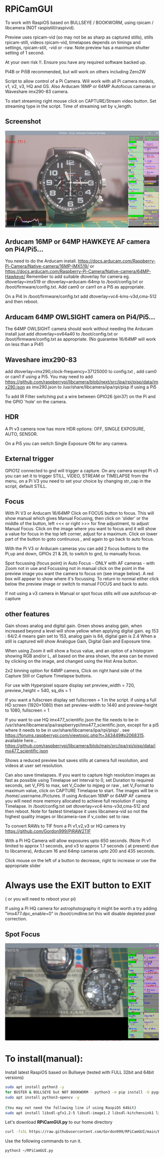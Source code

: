 # RPiCamGUI

To work with RaspiOS based on BULLSEYE / BOOKWORM, using rpicam / libcamera (NOT raspistill/raspivid).

Preview uses rpicam-vid (so may not be as sharp as captured stills), stills rpicam-still, videos rpicam-vid, timelapses depends on timings and settings, rpicam-still, -vid or -raw. Note preview has a maximum shutter setting of 1 second.

At your own risk !!. Ensure you have any required software backed up.

Pi4B or Pi5B recommended, but will work on others including Zero2W

Script to allow control of a Pi Camera. Will work with all Pi camera models, v1, v2, v3, HQ and GS. Also Arducam 16MP or 64MP Autofocus cameras or Waveshare imx290-83 camera. 

To start streaming right mouse click on CAPTURE/Stream video button. Set streaming type in the script. 
Time of streaming set by v_length.

## Screenshot

![screenshot](screenshot.jpg)


## Arducam 16MP or 64MP HAWKEYE AF camera on Pi4/Pi5...

You need to do the Arducam install. https://docs.arducam.com/Raspberry-Pi-Camera/Native-camera/16MP-IMX519/ or https://docs.arducam.com/Raspberry-Pi-Camera/Native-camera/64MP-Hawkeye/ 
Remember to add suitable dtoverlay for camera eg. dtoverlay=imx519 or dtoverlay=arducam-64mp to /boot/config.txt or /boot/firmware/config.txt. Add cam0 or cam1 on a Pi5 as appropriate.

On a Pi4 In /boot/firmware/config.txt add  dtoverlay=vc4-kms-v3d,cma-512 and then reboot.


## Arducam 64MP OWLSIGHT camera on Pi4/Pi5...

The 64MP OWLSIGHT camera should work without needing the Arducam install just add dtoverlay=ov64a40 to /boot/config.txt or /boot/firmware/config.txt as appropriate. (No guarantee 16/64MP will work on less than a Pi4!)

## Waveshare imx290-83
add dtoverlay=imx290,clock-frequency=37125000 to config.txt , add cam0 or cam1 if using a Pi5.
You may need to add https://github.com/raspberrypi/libcamera/blob/next/src/ipa/rpi/pisp/data/imx290.json as imx290.json to /usr/share/libcamera/ipa/rpi/pisp if using a Pi5

To add IR Filter switching put a wire between GPIO26 (pin37) on the Pi and the GPIO 'hole' on the camera.

## HDR
A Pi v3 camera now has more HDR options: OFF, SINGLE EXPOSURE, AUTO, SENSOR.

On a Pi5 you can switch Single Exposure ON for any camera.

## External trigger
GPIO12 connected to gnd will trigger a capture. On any camera except Pi v3 you can set it to trigger STILL, VIDEO, STREAM or TIMELAPSE from the menu, on a Pi V3 you need to set your choice by changing str_cap in the script, default STILL.

## Focus

With Pi V3 or Arducam 16/64MP Click on FOCUS button to focus. This will show manual which gives Manual Focusing, then click on 'slider' or the middle of the button, left <<< or right >>> for fine adjustment, to adjust Manual Focus. Click on the image where you want to focus and it will show a value for focus in the top left corner, adjust for a maximum. Click on lower part of the button to goto continuous , and again to go back to auto focus.

With the Pi V3 or Arducam  cameras you can add 2 focus buttons to the Pi,up and down, GPIOs 21 & 26, to switch to gnd, to manually focus.

Spot focussing (focus point) in Auto Focus - ONLY with AF cameras - with Zoom not in use and Focussing not in manual click on the point in the preview image you want the camera to focus on (see image below). A red box will appear to show where it's focussing. To return to normal either click below the preview image or switch to manual FOCUS and back to auto.

If not using a v3 camera in Manual or spot focus stills will use autofocus-at-capture

## other features

Gain shows analog and digital gain. Green shows analog gain, when increased beyond a level will show yellow when applying digital gain.
eg 153 : 64/2.4 means gain set to 153, analog gain is 64, digital gain is 2.4
When a still is captured will show Analogue Gain, Digital Gain and Exposure time.

When using Zoom it will show a focus value, and an option of a histogram showing RGB and/or L, all based on the area shown, the area can be moved by clicking on the image, and changed using the Hist Area button.

2x2 binning option for 64MP camera, Click on right hand side of the Capture Still or Capture Timelapse buttons. 

For use with Hyperpixel square display set preview_width  = 720, preview_height = 540, sq_dis = 1 

If you want a fullscreen display set fullscreen = 1 in the script. if using a full HD screen (1920×1080) then set preview-width to 1440 and preview-height to 1080, fullscreen = 1

lf you want to use HQ imx477_scientific.json the file needs to be in /usr/share/libcamera/ipa/raspberrypi/imx477_scientific.json, except for a pi5 where it needs to be in usr/share/libcamera/ipa/rpi/pisp/ . see https://forums.raspberrypi.com/viewtopic.php?t=343449#p2068315. available here... https://github.com/raspberrypi/libcamera/blob/main/src/ipa/rpi/pisp/data/imx477_scientific.json

Shows a reduced preview but saves stills at camera full resolution, and videos at user set resolution.

Can also save timelapses. If you want to capture high resolution images as fast as possible using Timelapse set Interval to 0, set Duration to required seconds, set V_FPS to max, set V_Coder to mjpeg or raw , set V_Format to maximum value, click on CAPTURE Timelapse to start. The images will be in /home/.username./Pictures. If using Arducam 16MP or 64MP AF camera you will need more memory allocated to achieve full resolution if using Timelapse. In /boot/config.txt set dtoverlay=vc4-kms-v3d,cma-512 and then reboot. Note for fastest timelapse it uses libcamera-vid so not the highest quality images or libcamera-raw if v_codec set to raw.

To convert RAWs to TIF from a Pi v1,v2,v3 or HQ camera try https://github.com/Gordon999/PiRAW2TIF

With a Pi HQ Camera will allow exposures upto 650 seconds. (Note Pi v1 limited to approx 1.1 seconds, and v3 to approx 1.7 seconds ( at present) due to libcamera), Arducam 16 and 64mp cameras upto 200 and 435 seconds.

Click mouse on the left of a button to decrease, right to increase or use the appropriate slider

 # Always use the EXIT button to EXIT
 ( or you will need to reboot your pi)
 
lf using a Pi HQ camera for astrophotography it might be worth a try adding "imx477.dpc_enable=0" in /boot/cmdline.txt this will disable depleted pixel correction. 

## Spot Focus

![spotfocus](spotfocus.jpg)

# To install(manual):

Install latest RaspiOS based on Bullseye (tested with FULL 32bit and 64bit versions)
```bash
sudo apt install python3 -y
for BUSTER & BULLSEYE but NOT BOOKWORM - python3 -m pip install -U pygame --user
sudo apt install python3-opencv -y

(You may not need the following line if using RaspiOS 64bit)
sudo apt install libsdl-gfx1.2-5 libsdl-image1.2 libsdl-kitchensink1 libsdl-mixer1.2 libsdl-sound1.2 libsdl-ttf2.0-0 libsdl1.2debian libsdl2-2.0-0 libsdl2-gfx-1.0-0 libsdl2-image-2.0-0 libsdl2-mixer-2.0-0 libsdl2-ttf-2.0-0 -y

```
Let's download **RPiCamGUI.py** to our home directory

```bash
curl -fsSL https://raw.githubusercontent.com/Gordon999/RPiCamGUI/main/RPiCamGUI.py -o ~/RPiCamGUI.py
```

Use the following commands to run it.
  
```bash
python3 ~/RPiCamGUI.py
```

